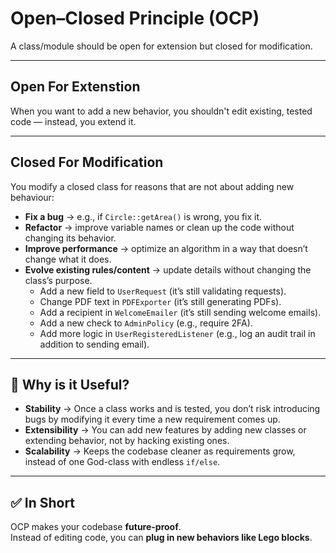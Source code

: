 # Open–Closed Principle (OCP)
A class/module should be open for extension but closed for modification.

---

## Open For Extenstion  
When you want to add a new behavior, you shouldn't edit existing, tested code — instead, you extend it.

---

## Closed For Modification
You modify a closed class for reasons that are not about adding new behaviour:

- **Fix a bug** → e.g., if `Circle::getArea()` is wrong, you fix it.  
- **Refactor** → improve variable names or clean up the code without changing its behavior.  
- **Improve performance** → optimize an algorithm in a way that doesn’t change what it does. 
- **Evolve existing rules/content** → update details without changing the class’s purpose.  
  - Add a new field to `UserRequest` (it’s still validating requests).  
  - Change PDF text in `PDFExporter` (it’s still generating PDFs).  
  - Add a recipient in `WelcomeEmailer` (it’s still sending welcome emails).  
  - Add a new check to `AdminPolicy` (e.g., require 2FA).  
  - Add more logic in `UserRegisteredListener` (e.g., log an audit trail in addition to sending email).  

---

## 🚀 Why is it Useful?

- **Stability** → Once a class works and is tested, you don’t risk introducing bugs by modifying it every time a new requirement comes up.  
- **Extensibility** → You can add new features by adding new classes or extending behavior, not by hacking existing ones.  
- **Scalability** → Keeps the codebase cleaner as requirements grow, instead of one God-class with endless `if/else`.

---

## ✅ In Short

OCP makes your codebase **future-proof**.  
Instead of editing code, you can **plug in new behaviors like Lego blocks**.
